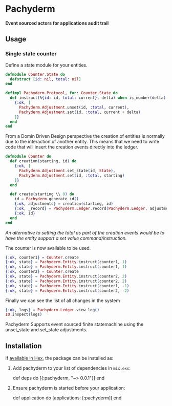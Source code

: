 # Pachyderm

**Event sourced actors for applications audit trail**

## Usage

### Single state counter

Define a state module for your entities.
```elixir
defmodule Counter.State do
  defstruct [id: nil, total: nil]
end

defimpl Pachyderm.Protocol, for: Counter.State do
  def instruct(%{id: id, total: current}, delta) when is_number(delta) do
    {:ok, [
      Pachyderm.Adjustment.unset(id, :total, current),
      Pachyderm.Adjustment.set(id, :total, current + delta)
    ]}
  end
end
```

From a Domin Driven Design perspective the creation of entities is normally due to the interaction of another entity. This means that we need to write code that will insert the creation events directly into the ledger.

```elixir
defmodule Counter do
  def creation(starting, id) do
    {:ok, [
      Pachyderm.Adjustment.set_state(id, State),
      Pachyderm.Adjustment.set(id, :total, starting)
    ]}
  end

  def create(starting \\ 0) do
    id = Pachyderm.generate_id()
    {:ok, adjustments} = creation(starting, id)
    {:ok, _record} = Pachyderm.Ledger.record(Pachyderm.Ledger, adjustments, :creation)
    {:ok, id}
  end
end
```

*An alternative to setting the total as part of the creation events would be to have the entity support a set value command/instruction.*

The counter is now available to be used.

```elixir
{:ok, counter1} = Counter.create
{:ok, state} = Pachyderm.Entity.instruct(counter1, 1)
{:ok, state} = Pachyderm.Entity.instruct(counter1, 1)
{:ok, counter2} = Counter.create
{:ok, state} = Pachyderm.Entity.instruct(counter2, 2)
{:ok, state} = Pachyderm.Entity.instruct(counter2, 2)
{:ok, state} = Pachyderm.Entity.instruct(counter1, -1)
{:ok, state} = Pachyderm.Entity.instruct(counter2, -2)
```

Finally we can see the list of all changes in the system

```elixir
{:ok, logs} = Pachyderm.Ledger.view_log()
IO.inspect(logs)
```

Pachyderm Supports event sourced finite statemachine using the unset_state and set_state adjustments.

## Installation

If [available in Hex](https://hex.pm/docs/publish), the package can be installed as:

  1. Add pachyderm to your list of dependencies in `mix.exs`:

        def deps do
          [{:pachyderm, "~> 0.0.1"}]
        end

  2. Ensure pachyderm is started before your application:

        def application do
          [applications: [:pachyderm]]
        end
